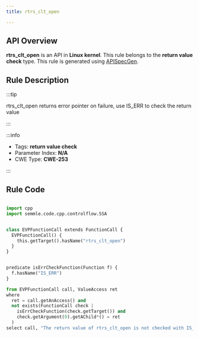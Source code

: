 ```yaml
---
title: rtrs_clt_open

---
```



## API Overview
**rtrs_clt_open** is an API in **Linux kernel**. This rule belongs to the **return value check** type. This rule is generated using [APISpecGen](../../tools/APISpecGen).
## Rule Description

:::tip

rtrs_clt_open returns error pointer on failure, use IS_ERR to check the return value

:::

:::info

- Tags: **return value check**
- Parameter Index: **N/A**
- CWE Type: **CWE-253**

:::

## Rule Code
```python

import cpp
import semmle.code.cpp.controlflow.SSA


class EVPFunctionCall extends FunctionCall {
  EVPFunctionCall() {
    this.getTarget().hasName("rtrs_clt_open")
  }
}


predicate isErrCheckFunction(Function f) {
  f.hasName("IS_ERR") 
}

from EVPFunctionCall call, ValueAccess ret
where
  ret = call.getAnAccess() and
  not exists(FunctionCall check |
    isErrCheckFunction(check.getTarget()) and
    check.getArgument(0).getAChild*() = ret
  )
select call, "The return value of rtrs_clt_open is not checked with IS_ERR."
    
```